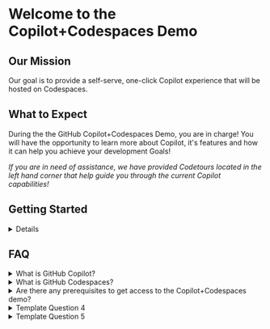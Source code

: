 # Welcome to the Copilot+Codespaces Demo 

## Our Mission
Our goal is to provide a self-serve, one-click Copilot experience that will be hosted on Codespaces.

## What to Expect
During the the GitHub Copilot+Codespaces Demo, you are in charge! You will have the opportunity to learn more about Copilot, it's features and how it can help you achieve your development Goals!

<em>If you are in need of assistance, we have provided Codetours located in the left hand corner that help guide you through the current Copilot capabilities!</em>

## Getting Started

<details>
   
1. To get started, start by selecting 'Use this template', and 'Open in a codespace'
![Screenshot 2023-05-15 at 4 39 05 PM](https://github.com/github/copilot-codespaces-demo/assets/40559511/6ecd9ddf-1155-4283-a6c1-56a1d6667e65)

2. Once the codespace has loaded, select 'Codetour' on the lower right corner
 
![Screenshot 2023-05-15 at 4 41 34 PM](https://github.com/github/copilot-codespaces-demo/assets/40559511/296f20d3-1547-4c00-b4ae-63b216b52b6d)

3. Next, select the play button of 1 of the 4 tours listed. Enjoy!

![Screenshot 2023-05-15 at 4 42 42 PM](https://github.com/github/copilot-codespaces-demo/assets/40559511/84473f82-364a-4482-895d-04888e419917)
   
</details>

## FAQ
<details>
<summary>What is GitHub Copilot?</summary><br>
   
GitHub Copilot is an AI pair programmer that helps you write code faster and with less work. It draws context from comments and code to suggest individual lines and whole functions instantly. GitHub Copilot is powered by Codex, a generative pretrained language model created by OpenAI. It is available as an extension for Visual Studio Code, Visual Studio, Neovim, and the JetBrains suite of integrated development environments (IDEs).
</details>
<details>
<summary>What is GitHub Codespaces?</summary><br>
   
A codespace is a development environment that's hosted in the cloud. You can customize your project for GitHub Codespaces by configuring dev container files to your repository (often known as Configuration-as-Code), which creates a repeatable codespace configuration for all users of your project.

GitHub Codespaces run on a variety of VM-based compute options hosted by GitHub.com, which you can configure from 2 core machines up to 32 core machines. You can connect to your codespaces from the browser or locally using an IDE like Visual Studio Code or IntelliJ.
</details>
<details>
<summary>Are there any prerequisites to get access to the Copilot+Codespaces demo?</summary><br>
   
Template text for Question 3.
</details>
<details>
<summary>Template Question 4</summary><br>

Template text for Question 4.
</details>
<details>
<summary>Template Question 5</summary><br>
   
Template text for Question 5.

##
   
A POC for demoing Copilot in a Codespaces

   [![Open in GitHub Codespaces](https://github.com/codespaces/badge.svg)](https://codespaces.new/github/copilot-codespaces-demo?resume=1)

- **try GitHub Copilot - Learn how GitHub Copilot can power your development

